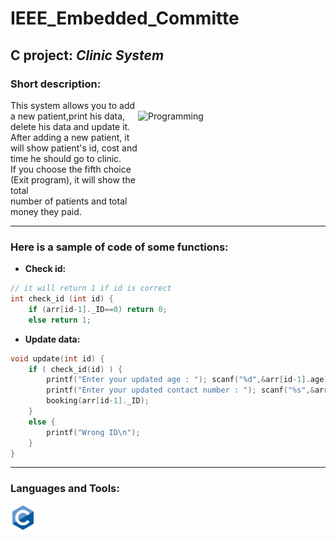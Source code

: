 # IEEE_Embedded_Committe
## C project: *Clinic System* 

### Short description: 
This system allows you to add<br>
<img src="https://media.giphy.com/media/v1.Y2lkPTc5MGI3NjExd3BlNWk2anlsa2I5dzM5aXczbGpiZnY1d3d3OGFrdGlweno4cXowMCZlcD12MV9pbnRlcm5hbF9naWZfYnlfaWQmY3Q9Zw/qgQUggAC3Pfv687qPC/giphy.gif" alt="Programming" width="300" height="180" style="float: right" align="right"/>
a new patient,print his data,<br>
delete his data and update it.<br>
After adding a new patient, it<br>
will show patient's id, cost and<br>
time he should go to clinic.<br>
If you choose the fifth choice<br>
(Exit program), it will show the total<br>
number of patients and total money they paid.


___
### Here is a sample of code of some functions:
* **Check id:**
```c
// it will return 1 if id is correct
int check_id (int id) {
	if (arr[id-1]._ID==0) return 0;
	else return 1;
```
* **Update data:**
```c
void update(int id) {
	if ( check_id(id) ) {
		printf("Enter your updated age : "); scanf("%d",&arr[id-1].age);
		printf("Enter your updated contact number : "); scanf("%s",&arr[id-1].contact_number);
		booking(arr[id-1]._ID);
	}
	else {
		printf("Wrong ID\n");
	}
}
```
___
### Languages and Tools:
<p align="left"> <a href="https://www.cprogramming.com/" target="_blank" rel="noreferrer"> <img src="https://raw.githubusercontent.com/devicons/devicon/master/icons/c/c-original.svg" alt="c" width="40" height="40"/> </a> </p>
